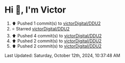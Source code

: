 <h1>Hi 👋, I'm Victor </h1>

<!--RECENT_ACTIVITY:start-->
1. ⬆️ Pushed 1 commit(s) to [victorDigital/DDU2](https://github.com/victorDigital/DDU2)<br>
2. ⭐ Starred [victorDigital/DDU2](https://github.com/victorDigital/DDU2)<br>
3. ⬆️ Pushed 4 commit(s) to [victorDigital/DDU2](https://github.com/victorDigital/DDU2)<br>
4. ⬆️ Pushed 2 commit(s) to [victorDigital/DDU2](https://github.com/victorDigital/DDU2)<br>
5. ⬆️ Pushed 2 commit(s) to [victorDigital/DDU2](https://github.com/victorDigital/DDU2)<br>
<!--RECENT_ACTIVITY:end-->

<!--RECENT_ACTIVITY:last_update-->
Last Updated: Saturday, October 12th, 2024, 10:37:48 AM
<!--RECENT_ACTIVITY:last_update_end-->

